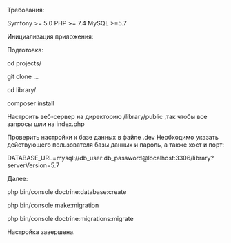 Требования:

Symfony >= 5.0
PHP >= 7.4
MySQL >=5.7

Инициализация приложения:

Подготовка:

cd projects/

git clone ...

cd library/

composer install

Настроить веб-сервер на директорию /library/public ,так чтобы все запросы шли на index.php

Проверить настройки к базе данных в файле .dev 
Необходимо указать действующего пользователя базы данных и пароль, а также хост и порт:

DATABASE_URL=mysql://db_user:db_password@localhost:3306/library?serverVersion=5.7

Далее:

php bin/console doctrine:database:create

php bin/console make:migration

php bin/console doctrine:migrations:migrate

Настройка завершена.
